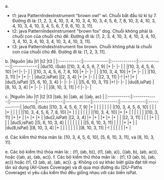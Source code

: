 a. 
- t1: java PatternIndexInstrument "brown owl" wl.
Chuỗi bắt đầu từ kí tự 7.
Đường đi là: [1, 2, 3, 4, 10, 3, 4, 10, 3, 4, 10, 3, 4, 5, 6, 7, 8, 10, 3, 4, 10, 3, 4, 10, 3, 4, 10, 3, 4, 5, 6, 7, 9, 6, 10, 3, 11].
- t2: java PatternIndexInstrument "brown fox" dog.
Chuỗi không phải là chuỗi con của chuỗi chủ đề.
Đường đi là: [1, 2, 3, 4, 10, 3, 4, 10, 3, 4, 10, 3, 4, 10, 3, 4, 10, 3, 4, 10, 3, 4, 10, 3, 11].
- t3: java PatternIndexInstrument fox brown.
Chuỗi không phải là chuỗi con của chuỗi chủ đề.
Đường đi là: [1, 2, 3, 11].

b. 
|Nguồn      |du	|t1	|t2	|t3	|
|:-----------:|:------------:|:------------:|:------------:|:------------:|
|du(10, iSub)	|[10, 3, 4, 5, 6, 7, 9]	|+	|-	|-	|
|	|[10, 3, 4, 5, 6, 10]	|+!	|-	|-	|
|	|[10, 3, 4, 5, 6, 7, 8, 10]	|+	|-	|-	|
|	|[10, 3, 4, 10]	|+	|+	|-	|
|	|[10, 3, 11] 	|+	|+	|-	|
|du(2,isPat)	|[2, 3, 4] 	|+	|+	|-	|
|	|[2, 3, 11]	|-!	|+!	|+	|
|du(5,isPat)	|[5, 6, 10, 3, 4]	|-	|-	|-	|
|	|[5, 6, 10, 3, 11]	|+!	|-	|-	|
|du(8,isPat)	|[8, 10, 3, 4]	|+	|-	|-	|
|	|[8, 10, 3, 11]	|-!	|-	|-	|

c.
|Nguồn	|du	|t1	|t2	|t3	|(ab, b)	|(ab, a)	|(ab, ac)	|
|:-----------:|:------------:|:------------:|:------------:|:------------:|:------------:|:------------:|:------------:|
|du(10, iSub)	|[10, 3, 4, 5, 6, 7, 9]	|+	|	|	|	|	|	|
|	|[10, 3, 4, 5, 6, 10]	|	|	|	|+	|	|	|
|	|[10, 3, 4, 5, 6, 7, 8, 10]	|+	|	|	|	|	|	|
|	|[10, 3, 4, 10]	|+	|+	|	|	|	|	|
|	|[10, 3, 11] 	|+	|+	|	|+	|+	|+	|
|du(2,isPat)	|[2, 3, 4] 	|+	|+	|	|+	|+	|+	|
|	|[2, 3, 11]	|	|	|	|+	|	|	|	|
|du(5,isPat)	|[5, 6, 10, 3, 4]	|	|	|	|	|	|
|	|[5, 6, 10, 3, 11]	|	|	|	|+	|+	|	|
|du(8,isPat)	|[8, 10, 3, 4]	|+	|	|	|	|	|	|
|	|[8, 10, 3, 11]	|-!	|	|	|	|	|	|+	|

d. 
Các kiểm thử thỏa mãn là: [10, 3, 4, 5, 6, 10], [5, 6, 10, 3, 11], và [8, 10, 3, 11].

e.
Các bộ kiểm thử thỏa mãn là: : {t1, (ab, b)}, {t1, (ab, a)}, {(ab, b), (ab, ac)}, hoặc {(ab, a), (ab, ac)}.
f.
Các bộ kiểm thử thỏa mãn là: : {t1, t3 (ab, b), (ab, ac)} hoặc {t1, t3 (ab, a), (ab, ac)}.
g. 
Không có sự khác biệt giữa đạt tới mọi lần sử dụng (All-Uses Coverage) và đi qua mọi đường du (DU-Paths Coverage) vì yêu cầu kiểm thử đều giống nhau với các biến isPat.